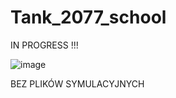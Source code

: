 # Tank_2077_school

IN PROGRESS !!!

![image](https://user-images.githubusercontent.com/55860432/166375041-b548e8af-7909-4866-801a-18865ac59428.png)


BEZ PLIKÓW SYMULACYJNYCH
